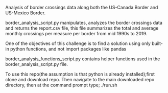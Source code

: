 Analysis of border crossings data along both the US-Canada Border and US-Mexico Border.

border_analysis_script.py manipulates, analyzes the border crossings data and returns the report.csv file, this file summarizes the total and average monthly crossings per measure per border from mid 1990s to 2019.

One of the objectives of this challenge is to find a solution using only built-in python functions, and not import packages like pandas
 
border_analysis_functions_script.py contains helper functions used in the border_analysis_script.py file.

To use this repo(the assumption is that python is already installed);first clone and download repo. Then navigate to the main downloaded repo directory, then at the command prompt type; ./run.sh    
